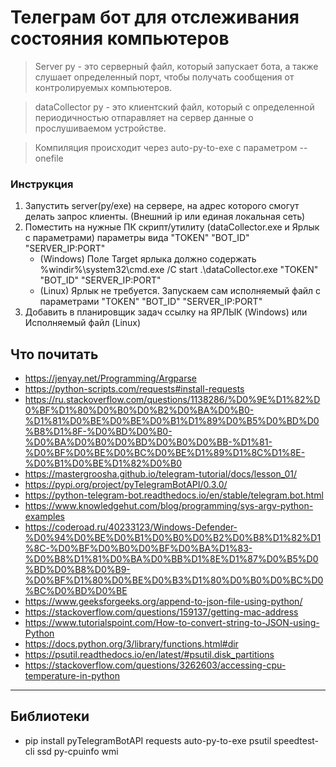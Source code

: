 # Телеграм бот для отслеживания состояния компьютеров

> Server py - это серверный файл, который запускает бота,
> а также слушает определенный порт, чтобы получать сообщения
> от контролируемых компьютеров.

> dataCollector py - это клиентский файл, который с определенной
> периодичностью отпаравляет на сервер данные о прослушиваемом устройстве.

> Компиляция происходит через auto-py-to-exe с параметром --onefile

### Инструкция

1. Запустить server(py/exe) на сервере, на адрес которого смогут делать запрос клиенты. (Внешний ip или единая локальная сеть)
2. Поместить на нужные ПК скрипт/утилиту (dataCollector.exe и Ярлык с параметрами) параметры вида "TOKEN" "BOT_ID" "SERVER_IP:PORT"
   - (Windows) Поле Target ярлыка должно содержать %windir%\system32\cmd.exe /C start .\dataCollector.exe "TOKEN" "BOT_ID" "SERVER_IP:PORT"
   - (Linux) Ярлык не требуется. Запускаем сам исполняемый файл с параметрами "TOKEN" "BOT_ID" "SERVER_IP:PORT"
3. Добавить в планировщик задач ссылку на ЯРЛЫК (Windows) или Исполняемый файл (Linux)

## Что почитать

- https://jenyay.net/Programming/Argparse
- https://python-scripts.com/requests#install-requests
- https://ru.stackoverflow.com/questions/1138286/%D0%9E%D1%82%D0%BF%D1%80%D0%B0%D0%B2%D0%BA%D0%B0-%D1%81%D0%BE%D0%BE%D0%B1%D1%89%D0%B5%D0%BD%D0%B8%D1%8F-%D0%BD%D0%B0-%D0%BA%D0%B0%D0%BD%D0%B0%D0%BB-%D1%81-%D0%BF%D0%BE%D0%BC%D0%BE%D1%89%D1%8C%D1%8E-%D0%B1%D0%BE%D1%82%D0%B0
- https://mastergroosha.github.io/telegram-tutorial/docs/lesson_01/
- https://pypi.org/project/pyTelegramBotAPI/0.3.0/
- https://python-telegram-bot.readthedocs.io/en/stable/telegram.bot.html
- https://www.knowledgehut.com/blog/programming/sys-argv-python-examples
- https://coderoad.ru/40233123/Windows-Defender-%D0%94%D0%BE%D0%B1%D0%B0%D0%B2%D0%B8%D1%82%D1%8C-%D0%BF%D0%B0%D0%BF%D0%BA%D1%83-%D0%B8%D1%81%D0%BA%D0%BB%D1%8E%D1%87%D0%B5%D0%BD%D0%B8%D0%B9-%D0%BF%D1%80%D0%BE%D0%B3%D1%80%D0%B0%D0%BC%D0%BC%D0%BD%D0%BE
- https://www.geeksforgeeks.org/append-to-json-file-using-python/
- https://stackoverflow.com/questions/159137/getting-mac-address
- https://www.tutorialspoint.com/How-to-convert-string-to-JSON-using-Python
- https://docs.python.org/3/library/functions.html#dir
- https://psutil.readthedocs.io/en/latest/#psutil.disk_partitions
- https://stackoverflow.com/questions/3262603/accessing-cpu-temperature-in-python

---

## Библиотеки

- pip install pyTelegramBotAPI requests auto-py-to-exe psutil speedtest-cli ssd py-cpuinfo wmi
